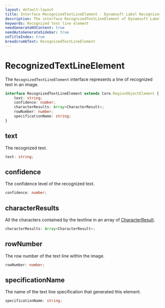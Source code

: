 ```yaml
---
layout: default-layout
title: Interface RecognizedTextLineElement - Dynamsoft Label Recognizer JS Edition API Reference
description: The interface RecognizedTextLineElement of Dynamsoft Label Recognizer JS edition represents a line of recognized text in an image.
keywords: Recognized text line element
needGenerateH3Content: true
needAutoGenerateSidebar: true
noTitleIndex: true
breadcrumbText: RecognizedTextLineElement
---
```


# RecognizedTextLineElement

The `RecognizedTextLineElement` interface represents a line of recognized text in an image.

```typescript
interface RecognizedTextLineElement extends Core.RegionObjectElement {
    text: string;
    confidence: number;
    characterResults: Array<CharacterResult>;
    rowNumber: number;
    specificationName: string; 
}
```

<!-- | Method                                | Description                                               |
| ------------------------------------- | --------------------------------------------------------- |
| [text](#text)                         | Returns the recognized text.                              |
| [confidence](#confidence)             | Returns the confidence level of the recognized text.      |
| [characterResults](#characterresults) | Returns all the characters contained by the textline.     |
| [rowNumber](#rownumber)               | Returns the row number of the text line within the image. | -->

## text

The recognized text.

```typescript
text: string;
```

## confidence

The confidence level of the recognized text.

```typescript
confidence: number;
```

## characterResults

All the characters contained by the textline in an array of [CharacterResult](character-result.md).

```typescript
characterResults: Array<CharacterResult>;
```

## rowNumber

The row number of the text line within the image.

```typescript
rowNumber: number;
```

## specificationName

The name of the text line specification that generated this element.

```typescript
specificationName: string;
```